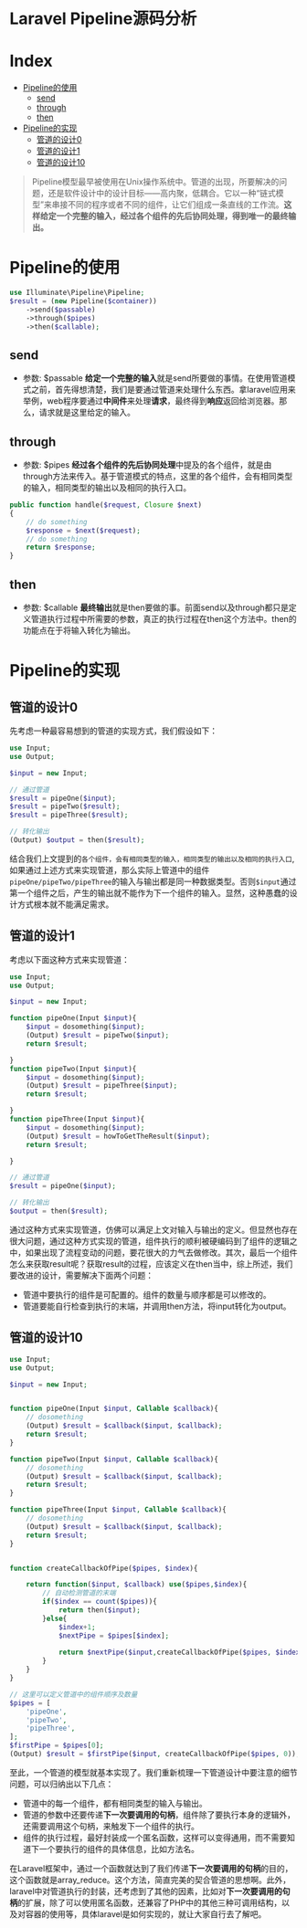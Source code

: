 # Laravel Pipeline源码分析

# Index
 - [Pipeline的使用](#Pipeline的使用)
    - [send](#send)
    - [through](#through)
    - [then](#then)
 - [Pipeline的实现](#Pipeline的实现)
    - [管道的设计0](#管道的设计0)
    - [管道的设计1](#管道的设计1)
    - [管道的设计10](#管道的设计10)

> Pipeline模型最早被使用在Unix操作系统中。管道的出现，所要解决的问题，还是软件设计中的设计目标——高内聚，低耦合。它以一种“链式模型”来串接不同的程序或者不同的组件，让它们组成一条直线的工作流。**这样给定一个完整的输入，经过各个组件的先后协同处理，得到唯一的最终输出。**

# Pipeline的使用

```php
use Illuminate\Pipeline\Pipeline;
$result = (new Pipeline($container))
    ->send($passable)
    ->through($pipes)
    ->then($callable);
```

## send
 - 参数: $passable
**给定一个完整的输入**就是send所要做的事情。在使用管道模式之前，首先得想清楚，我们是要通过管道来处理什么东西。拿laravel应用来举例，web程序要通过**中间件**来处理**请求**，最终得到**响应**返回给浏览器。那么，请求就是这里给定的输入。

## through
 - 参数: $pipes
**经过各个组件的先后协同处理**中提及的各个组件，就是由through方法来传入。基于管道模式的特点，这里的各个组件，会有相同类型的输入，相同类型的输出以及相同的执行入口。

```php
public function handle($request, Closure $next)
{
    // do something
    $response = $next($request);
    // do something
    return $response;
}
```

## then
 - 参数: $callable
**最终输出**就是then要做的事。前面send以及through都只是定义管道执行过程中所需要的参数，真正的执行过程在then这个方法中。then的功能点在于将输入转化为输出。

# Pipeline的实现

## 管道的设计0
先考虑一种最容易想到的管道的实现方式，我们假设如下：

```php
use Input;
use Output;

$input = new Input;

// 通过管道
$result = pipeOne($input);
$result = pipeTwo($result);
$result = pipeThree($result);

// 转化输出
(Output) $output = then($result);
```

结合我们上文提到的`各个组件，会有相同类型的输入，相同类型的输出以及相同的执行入口`,如果通过上述方式来实现管道，那么实际上管道中的组件`pipeOne/pipeTwo/pipeThree`的输入与输出都是同一种数据类型。否则`$input`通过第一个组件之后，产生的输出就不能作为下一个组件的输入。显然，这种愚蠢的设计方式根本就不能满足需求。

## 管道的设计1
考虑以下面这种方式来实现管道：
```php
use Input;
use Output;

$input = new Input;

function pipeOne(Input $input){
    $input = dosomething($input);
    (Output) $result = pipeTwo($input);
    return $result;

}
function pipeTwo(Input $input){
    $input = dosomething($input);
    (Output) $result = pipeThree($input);
    return $result;

}
function pipeThree(Input $input){
    $input = dosomething($input);
    (Output) $result = howToGetTheResult($input);
    return $result;

}

// 通过管道
$result = pipeOne($input);

// 转化输出
$output = then($result); 
```

通过这种方式来实现管道，仿佛可以满足上文对输入与输出的定义。但显然也存在很大问题，通过这种方式实现的管道，组件执行的顺利被硬编码到了组件的逻辑之中，如果出现了流程变动的问题，要花很大的力气去做修改。其次，最后一个组件怎么来获取result呢？获取result的过程，应该定义在then当中，综上所述，我们要改进的设计，需要解决下面两个问题：
 - 管道中要执行的组件是可配置的。组件的数量与顺序都是可以修改的。
 - 管道要能自行检查到执行的末端，并调用then方法，将input转化为output。

## 管道的设计10

```php
use Input;
use Output;

$input = new Input;


function pipeOne(Input $input, Callable $callback){
    // dosomething
    (Output) $result = $callback($input, $callback);
    return $result;
}

function pipeTwo(Input $input, Callable $callback){
    // dosomething
    (Output) $result = $callback($input, $callback);
    return $result;
}

function pipeThree(Input $input, Callable $callback){
    // dosomething
    (Output) $result = $callback($input, $callback);
    return $result;
}


function createCallbackOfPipe($pipes, $index){

    return function($input, $callback) use($pipes,$index){
        // 自动检测管道的末端
        if($index == count($pipes)){
            return then($input);
        }else{
            $index+1;
            $nextPipe = $pipes[$index];    
        
            return $nextPipe($input,createCallbackOfPipe($pipes, $index));
        }
    }
}

// 这里可以定义管道中的组件顺序及数量
$pipes = [
    'pipeOne',
    'pipeTwo',
    'pipeThree',
];
$firstPipe = $pipes[0];
(Output) $result = $firstPipe($input, createCallbackOfPipe($pipes, 0));

```

至此，一个管道的模型就基本实现了。我们重新梳理一下管道设计中要注意的细节问题，可以归纳出以下几点：
 - 管道中的每一个组件，都有相同类型的输入与输出。
 - 管道的参数中还要传递**下一次要调用的句柄**，组件除了要执行本身的逻辑外，还需要调用这个句柄，来触发下一个组件的执行。
 - 组件的执行过程，最好封装成一个匿名函数，这样可以变得通用，而不需要知道下一个要执行的组件的具体信息，比如方法名。

在Laravel框架中，通过一个函数就达到了我们传递**下一次要调用的句柄**的目的，这个函数就是array_reduce。这个方法，简直完美的契合管道的思想啊。此外，laravel中对管道执行的封装，还考虑到了其他的因素，比如对**下一次要调用的句柄**的扩展，除了可以使用匿名函数，还兼容了PHP中的其他三种可调用结构，以及对容器的使用等，具体laravel是如何实现的，就让大家自行去了解吧。
